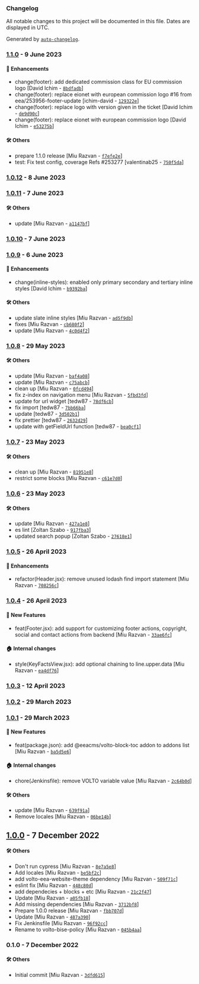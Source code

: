 ### Changelog

All notable changes to this project will be documented in this file. Dates are displayed in UTC.

Generated by [`auto-changelog`](https://github.com/CookPete/auto-changelog).

### [1.1.0](https://github.com/eea/volto-bise-policy/compare/1.0.12...1.1.0) - 9 June 2023

#### :nail_care: Enhancements

- change(footer): add dedicated commission class for EU commission logo [David Ichim - [`8bdfadb`](https://github.com/eea/volto-bise-policy/commit/8bdfadbcb363a937b05f4f407b10d47d3b1ad8bd)]
- change(footer): replace eionet with european commission logo #16 from eea/253956-footer-update [ichim-david - [`129322e`](https://github.com/eea/volto-bise-policy/commit/129322edaeb187ede8b2d9c8413b023ce2c6478b)]
- change(footer): replace logo with version given in the ticket [David Ichim - [`de9d90c`](https://github.com/eea/volto-bise-policy/commit/de9d90c472553ff70b4bf8b2b37339efdc799e85)]
- change(footer): replace eionet with european commission logo [David Ichim - [`e53275b`](https://github.com/eea/volto-bise-policy/commit/e53275b4d2bd1d610d2bc0aebaddd6264b80511b)]

#### :hammer_and_wrench: Others

- prepare 1.1.0 release [Miu Razvan - [`f7efe2e`](https://github.com/eea/volto-bise-policy/commit/f7efe2e30c965dd75eb3fdde927199026e532af4)]
- test: Fix test config, coverage Refs #253277 [valentinab25 - [`750f5da`](https://github.com/eea/volto-bise-policy/commit/750f5da99cbe8acd2de641c301308f1bc920368e)]
### [1.0.12](https://github.com/eea/volto-bise-policy/compare/1.0.11...1.0.12) - 8 June 2023

### [1.0.11](https://github.com/eea/volto-bise-policy/compare/1.0.10...1.0.11) - 7 June 2023

#### :hammer_and_wrench: Others

- update [Miu Razvan - [`a1147bf`](https://github.com/eea/volto-bise-policy/commit/a1147bf20d506549246b5ff30d6149a200010139)]
### [1.0.10](https://github.com/eea/volto-bise-policy/compare/1.0.9...1.0.10) - 7 June 2023

### [1.0.9](https://github.com/eea/volto-bise-policy/compare/1.0.8...1.0.9) - 6 June 2023

#### :nail_care: Enhancements

- change(inline-styles): enabled only primary secondary and tertiary inline styles [David Ichim - [`b9392ba`](https://github.com/eea/volto-bise-policy/commit/b9392baba2bd7255d7afe07fd7c82d43543bd7ec)]

#### :hammer_and_wrench: Others

- update slate inline styles [Miu Razvan - [`ad5f9db`](https://github.com/eea/volto-bise-policy/commit/ad5f9db710ca50586aba1ba96e04dc8f84b33ac9)]
- fixes [Miu Razvan - [`cb680f2`](https://github.com/eea/volto-bise-policy/commit/cb680f268f297f7ed577081a00b358f60cc627ad)]
- update [Miu Razvan - [`4c0d4f2`](https://github.com/eea/volto-bise-policy/commit/4c0d4f269c7b05976a4de5dc915fdb3338c976a6)]
### [1.0.8](https://github.com/eea/volto-bise-policy/compare/1.0.7...1.0.8) - 29 May 2023

#### :hammer_and_wrench: Others

- update [Miu Razvan - [`baf4a08`](https://github.com/eea/volto-bise-policy/commit/baf4a082ddb5841cf3380cc30ff94b77ed9e168f)]
- update [Miu Razvan - [`c75abcb`](https://github.com/eea/volto-bise-policy/commit/c75abcb25b1f0984567ec6e9afc0d61820edb32d)]
- clean up [Miu Razvan - [`0fcd494`](https://github.com/eea/volto-bise-policy/commit/0fcd494a87c2c3cdf519e16ffa6c43403dbe8315)]
- fix z-index on navigation menu [Miu Razvan - [`5fbd3fd`](https://github.com/eea/volto-bise-policy/commit/5fbd3fdb2c0705ec15d7968651900f9f7bba9f6f)]
- update for url widget [tedw87 - [`78df6cb`](https://github.com/eea/volto-bise-policy/commit/78df6cb7f944ce718c0bf89b97a462ccc1d1dcb7)]
- fix import [tedw87 - [`7bb66ba`](https://github.com/eea/volto-bise-policy/commit/7bb66badc31b872532e3a528af2cd496b4455344)]
- update [tedw87 - [`3d502b1`](https://github.com/eea/volto-bise-policy/commit/3d502b1054d03e1bf5114eaa08c7c064c52474d0)]
- fix prettier [tedw87 - [`2632d29`](https://github.com/eea/volto-bise-policy/commit/2632d294b4859da014635c72ffcc231fc4b09287)]
- update with getFieldUrl function [tedw87 - [`bea0cf1`](https://github.com/eea/volto-bise-policy/commit/bea0cf1572496ef159d5b12c59b1c20cb9948ee7)]
### [1.0.7](https://github.com/eea/volto-bise-policy/compare/1.0.6...1.0.7) - 23 May 2023

#### :hammer_and_wrench: Others

- clean up [Miu Razvan - [`81951e8`](https://github.com/eea/volto-bise-policy/commit/81951e815b6db1b1a54d78f0b1769208e1bed586)]
- restrict some blocks [Miu Razvan - [`c61e7d0`](https://github.com/eea/volto-bise-policy/commit/c61e7d0c03e7e29f0b4f3150f0382e2201c8d620)]
### [1.0.6](https://github.com/eea/volto-bise-policy/compare/1.0.5...1.0.6) - 23 May 2023

#### :hammer_and_wrench: Others

- update [Miu Razvan - [`427a1e8`](https://github.com/eea/volto-bise-policy/commit/427a1e8f947cf0912fe0ad2455c6a9ac4d934cb7)]
- es lint [Zoltan Szabo - [`917fba3`](https://github.com/eea/volto-bise-policy/commit/917fba3dcc07eec3de91008eda8afe209865b436)]
- updated search popup [Zoltan Szabo - [`27618e1`](https://github.com/eea/volto-bise-policy/commit/27618e1aac391c2f89882d2a6478be456f6c60c7)]
### [1.0.5](https://github.com/eea/volto-bise-policy/compare/1.0.4...1.0.5) - 26 April 2023

#### :nail_care: Enhancements

- refactor(Header.jsx): remove unused lodash find import statement [Miu Razvan - [`708256c`](https://github.com/eea/volto-bise-policy/commit/708256c75bef332c18c0102246ad3cd6cf66ade9)]

### [1.0.4](https://github.com/eea/volto-bise-policy/compare/1.0.3...1.0.4) - 26 April 2023

#### :rocket: New Features

- feat(Footer.jsx): add support for customizing footer actions, copyright, social and contact actions from backend [Miu Razvan - [`33ae6fc`](https://github.com/eea/volto-bise-policy/commit/33ae6fc768a53bc72d31c8240924ca33e070a483)]

#### :house: Internal changes

- style(KeyFactsView.jsx): add optional chaining to line.upper.data [Miu Razvan - [`ea4df76`](https://github.com/eea/volto-bise-policy/commit/ea4df7686861d05d2fa56e104c54b5659255f176)]

### [1.0.3](https://github.com/eea/volto-bise-policy/compare/1.0.2...1.0.3) - 12 April 2023

### [1.0.2](https://github.com/eea/volto-bise-policy/compare/1.0.1...1.0.2) - 29 March 2023

### [1.0.1](https://github.com/eea/volto-bise-policy/compare/1.0.0...1.0.1) - 29 March 2023

#### :rocket: New Features

- feat(package.json): add @eeacms/volto-block-toc addon to addons list [Miu Razvan - [`ba5d5e6`](https://github.com/eea/volto-bise-policy/commit/ba5d5e6931b5ec324f6aa8c6b735e17963e71db2)]

#### :house: Internal changes

- chore(Jenkinsfile): remove VOLTO variable value [Miu Razvan - [`2c64b0d`](https://github.com/eea/volto-bise-policy/commit/2c64b0d534f670a5a8300927b10c398a3dba05ae)]

#### :hammer_and_wrench: Others

- update [Miu Razvan - [`639f91a`](https://github.com/eea/volto-bise-policy/commit/639f91a3830640e0d9062b136dd8184027d288f7)]
- Remove locales [Miu Razvan - [`06be14b`](https://github.com/eea/volto-bise-policy/commit/06be14ba9f5e5f2a4c8609d90e1e16381fa784b0)]
## [1.0.0](https://github.com/eea/volto-bise-policy/compare/0.1.0...1.0.0) - 7 December 2022

#### :hammer_and_wrench: Others

- Don't run cypress [Miu Razvan - [`8e7a5e8`](https://github.com/eea/volto-bise-policy/commit/8e7a5e872dafa9683e04221c81784433bc56e291)]
- Add locales [Miu Razvan - [`be5bf2c`](https://github.com/eea/volto-bise-policy/commit/be5bf2c57ec499ac4b32e42b5310b12825426d8c)]
- add volto-eea-website-theme dependency [Miu Razvan - [`509f71c`](https://github.com/eea/volto-bise-policy/commit/509f71c904335fd364ec106cdc76a29ce0838e00)]
- eslint fix [Miu Razvan - [`448c80d`](https://github.com/eea/volto-bise-policy/commit/448c80de4a71cc445a0bc5c5a11e0044c76401f9)]
- add dependecies + blocks + etc [Miu Razvan - [`21c2f47`](https://github.com/eea/volto-bise-policy/commit/21c2f47a8af045c9976582fab9f3f5caff833afb)]
- Update [Miu Razvan - [`a05fb18`](https://github.com/eea/volto-bise-policy/commit/a05fb18dae525a3ecf58d4ce21de359fda752e6a)]
- Add missing dependencies [Miu Razvan - [`3712bf8`](https://github.com/eea/volto-bise-policy/commit/3712bf85fc537fa5448d80242fed56b26e33855b)]
- Prepare 1.0.0 release [Miu Razvan - [`fbb707d`](https://github.com/eea/volto-bise-policy/commit/fbb707d01afe6642a223e2fb3e88abb677de241e)]
- Update [Miu Razvan - [`487a390`](https://github.com/eea/volto-bise-policy/commit/487a3900f707d88a40d435d88ff6072f1eb9698f)]
- Fix Jenkinsfile [Miu Razvan - [`96f92cc`](https://github.com/eea/volto-bise-policy/commit/96f92cc4f14b066ced8ec1c6e48a782780f10d80)]
- Rename to volto-bise-policy [Miu Razvan - [`045b4aa`](https://github.com/eea/volto-bise-policy/commit/045b4aa61164c51db36db40fee1151d31829b9fa)]
### 0.1.0 - 7 December 2022

#### :hammer_and_wrench: Others

- Initial commit [Miu Razvan - [`3dfd615`](https://github.com/eea/volto-bise-policy/commit/3dfd615c9a3d78af8253f09ef4de60129b27baff)]
